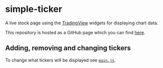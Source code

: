 # simple-ticker

A live stock page using the [TradingView](https://tradingview.com) widgets for displaying
chart data.

This repository is hosted as a GitHub page which you can find [here](https://wine.github.io/simple-ticker).

## Adding, removing and changing tickers

To change what tickers will be displayed see [`main.js`](static/js/main.js).
